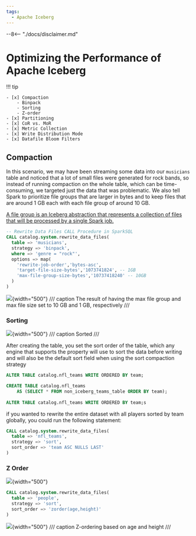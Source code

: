 ```yaml
---
tags:
  - Apache Iceberg
---
```


--8<-- "./docs/disclaimer.md"

# Optimizing the Performance of Apache Iceberg

!!! tip

    - [x] Compaction
        - Binpack
        - Sorting
        - Z-order
    - [x] Partitioning
    - [x] CoR vs. MoR
    - [x] Metric Collection
    - [x] Write Distribution Mode
    - [x] Datafile Bloom Filters

## Compaction

In this scenario, we may have been streaming some data into our `musicians` table and noticed that a lot of small files were generated for rock bands, so instead of running compaction on the whole table, which can be time-consuming, we targeted just the data that was problematic. We also tell Spark to prioritize file groups that are larger in bytes and to keep files that are around 1 GB each with each file group of around 10 GB.

[A file group is an Iceberg abstraction that represents a collection of files that will be processed by a single Spark job.](https://docs.aws.amazon.com/prescriptive-guidance/latest/apache-iceberg-on-aws/best-practices-compaction.html)

```sql
-- Rewrite Data Files CALL Procedure in SparkSQL
CALL catalog.system.rewrite_data_files(
  table => 'musicians',
  strategy => 'binpack',
  where => 'genre = "rock"',
  options => map(
    'rewrite-job-order','bytes-asc',
    'target-file-size-bytes','1073741824', -- 1GB
    'max-file-group-size-bytes','10737418240' -- 10GB
  )
)
```

![](https://learning.oreilly.com/api/v2/epubs/urn:orm:book:9781098148614/files/assets/aidg_0403.png){width="500"}
/// caption
The result of having the max file group and max file size set to 10 GB and 1 GB, respectively
///


### Sorting


![](https://learning.oreilly.com/api/v2/epubs/urn:orm:book:9781098148614/files/assets/aidg_0404.png){width="500"}
/// caption
Sorted 
///

After creating the table, you set the sort order of the table, which any engine that supports the property will use to sort the data before writing and will also be the default sort field when using the sort compaction strategy

```sql
ALTER TABLE catalog.nfl_teams WRITE ORDERED BY team;
```

```sql
CREATE TABLE catalog.nfl_teams 
    AS (SELECT * FROM non_iceberg_teams_table ORDER BY team);
    
ALTER TABLE catalog.nfl_teams WRITE ORDERED BY team;s
```

if you wanted to rewrite the entire dataset with all players sorted by team globally, you could run the following statement:

```sql
CALL catalog.system.rewrite_data_files(
  table => 'nfl_teams',
  strategy => 'sort',
  sort_order => 'team ASC NULLS LAST'
)
```

### Z Order

![](https://learning.oreilly.com/api/v2/epubs/urn:orm:book:9781098148614/files/assets/aidg_0407.png){width="500"}


```sql
CALL catalog.system.rewrite_data_files(
  table => 'people',
  strategy => 'sort',
  sort_order => 'zorder(age,height)'
)
```

![](https://learning.oreilly.com/api/v2/epubs/urn:orm:book:9781098148614/files/assets/aidg_0408.png){width="500"}
/// caption
Z-ordering based on age and height
///